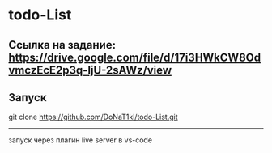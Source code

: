 # todo-List
## Ссылка на задание: https://drive.google.com/file/d/17i3HWkCW8OdvmczEcE2p3q-ljU-2sAWz/view
## Запуск
git clone https://github.com/DoNaT1kl/todo-List.git
_____
запуск через плагин live server в vs-code
